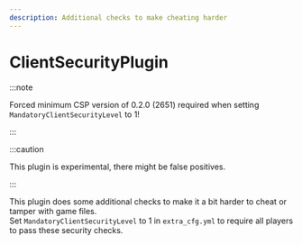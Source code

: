 ```yaml
---
description: Additional checks to make cheating harder
---
```


# ClientSecurityPlugin
:::note

Forced minimum CSP version of 0.2.0 (2651) required when setting `MandatoryClientSecurityLevel` to 1!

:::

:::caution

This plugin is experimental, there might be false positives.

:::

This plugin does some additional checks to make it a bit harder to cheat or tamper with game files.  
Set `MandatoryClientSecurityLevel` to 1 in `extra_cfg.yml` to require all players to pass these security checks.
